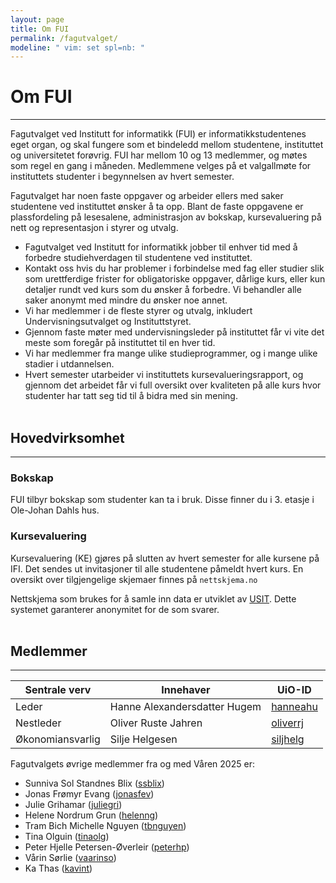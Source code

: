 ```yaml
---
layout: page
title: Om FUI
permalink: /fagutvalget/
modeline: " vim: set spl=nb: "
---
```


# Om FUI

---

Fagutvalget ved Institutt for informatikk (FUI) er informatikkstudentenes eget
organ, og skal fungere som et bindeledd mellom studentene, instituttet og
universitetet forøvrig. FUI har mellom 10 og 13 medlemmer, og møtes som regel
en gang i måneden. Medlemmene velges på et valgallmøte for instituttets
studenter i begynnelsen av hvert semester.

Fagutvalget har noen faste oppgaver og arbeider ellers med saker studentene ved
instituttet ønsker å ta opp. Blant de faste oppgavene er plassfordeling på
lesesalene, administrasjon av bokskap, kursevaluering på nett og representasjon
i styrer og utvalg.

- Fagutvalget ved Institutt for informatikk jobber til enhver tid med
  å forbedre studiehverdagen til studentene ved instituttet.
- Kontakt oss hvis du har problemer i forbindelse med fag eller studier slik
  som urettferdige frister for obligatoriske oppgaver, dårlige kurs, eller kun
  detaljer rundt ved kurs som du ønsker å forbedre. Vi behandler alle saker
  anonymt med mindre du ønsker noe annet.
- Vi har medlemmer i de fleste styrer og utvalg, inkludert
  Undervisningsutvalget og Instituttstyret.
- Gjennom faste møter med undervisningsleder på instituttet får vi vite det
  meste som foregår på instituttet til en hver tid.
- Vi har medlemmer fra mange ulike studieprogrammer, og i mange ulike stadier
  i utdannelsen.
- Hvert semester utarbeider vi instituttets kursevalueringsrapport, og gjennom
  det arbeidet får vi full oversikt over kvaliteten på alle kurs hvor studenter
  har tatt seg tid til å bidra med sin mening.
  <br><br>

## Hovedvirksomhet

---

### Bokskap

FUI tilbyr bokskap som studenter kan ta i bruk. Disse finner du i 3. etasje i
Ole-Johan Dahls hus.

### Kursevaluering

Kursevaluering (KE) gjøres på slutten av hvert semester for alle kursene på
IFI. Det sendes ut invitasjoner til alle studentene påmeldt hvert kurs. En
oversikt over tilgjengelige skjemaer finnes på `nettskjema.no`

Nettskjema som brukes for å samle inn data er utviklet av
[USIT](http://usit.uio.no/). Dette systemet garanterer anonymitet for de som
svarer.
<br><br>

## Medlemmer

---

<table class="table">
  <thead>
    <tr>
      <th scope="col">Sentrale verv</th>
      <th scope="col">Innehaver</th>
      <th scope="col">UiO-ID</th>
    </tr>
  </thead>
  <tbody>
    <tr>
      <td>Leder</td>
      <td>Hanne Alexandersdatter Hugem</td>
      <td><a href="https://personer.uio.no/hanneahu">hanneahu</a></td>
    </tr>
    <tr>
      <td>Nestleder</td>
      <td>Oliver Ruste Jahren</td>
      <td><a href="https://personer.uio.no/oliverrj">oliverrj</a></td>
    </tr>
    <tr>
      <td>Økonomiansvarlig</td>
      <td>Silje Helgesen</td>
      <td><a href="https://personer.uio.no/siljhelg">siljhelg</a></td>
    </tr>
  </tbody>
</table>

Fagutvalgets øvrige medlemmer fra og med Våren 2025 er:

- Sunniva Sol Standnes Blix ([ssblix](https://personer.uio.no/ssblix))
- Jonas Frømyr Evang ([jonasfev](https://personer.uio.no/jonasfev))
- Julie Grihamar ([juliegri](https://personer.uio.no/juliegri))
- Helene Nordrum Grun ([helenng](https://personer.uio.no/helenng))
- Tram Bich Michelle Nguyen ([tbnguyen](https://personer.uio.no/tbnguyen))
- Tina Olguin ([tinaolg](https://personer.uio.no/tinaolg))
- Peter Hjelle Petersen-Øverleir ([peterhp](https://personer.uio.no/peterhp))
- Vårin Sørlie ([vaarinso](https://personer.uio.no/vaarinso))
- Ka Thas ([kavint](https://personer.uio.no/kavint))
